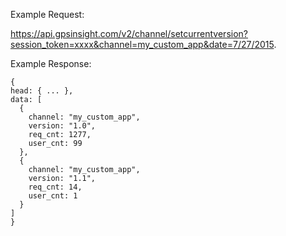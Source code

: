 Example Request:

https://api.gpsinsight.com/v2/channel/setcurrentversion?session_token=xxxx&channel=my_custom_app&date=7/27/2015.

Example Response:

    {
    head: { ... },
    data: [
      {
        channel: "my_custom_app",
        version: "1.0",
        req_cnt: 1277,
        user_cnt: 99
      },
      {
        channel: "my_custom_app",
        version: "1.1",
        req_cnt: 14,
        user_cnt: 1
      }
    ]
    }
